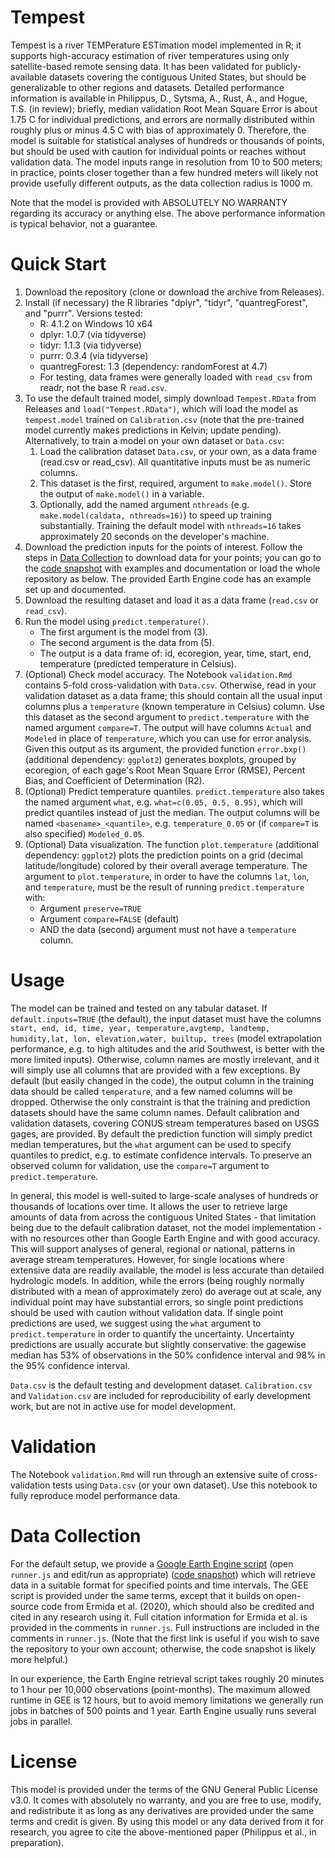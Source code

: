 # Tempest

Tempest is a river TEMPerature ESTimation model implemented in R; it supports high-accuracy estimation of river temperatures using only satellite-based remote sensing data.  It has been validated for publicly-available datasets covering the contiguous United States, but should be generalizable to other regions and datasets.  Detailed performance information is available in Philippus, D., Sytsma, A., Rust, A., and Hogue, T.S. (in review); briefly, median validation Root Mean Square Error is about 1.75 C for individual predictions, and errors are normally distributed within roughly plus or minus 4.5 C with bias of approximately 0.  Therefore, the model is suitable for statistical analyses of hundreds or thousands of points, but should be used with caution for individual points or reaches without validation data.  The model inputs range in resolution from 10 to 500 meters; in practice, points closer together than a few hundred meters will likely not provide usefully different outputs, as the data collection radius is 1000 m.

Note that the model is provided with ABSOLUTELY NO WARRANTY regarding its accuracy or anything else.  The above performance information is typical behavior, not a guarantee.

# Quick Start

1. Download the repository (clone or download the archive from Releases).
2. Install (if necessary) the R libraries "dplyr", "tidyr", "quantregForest", and "purrr".  Versions tested:
   * R: 4.1.2 on Windows 10 x64
   * dplyr: 1.0.7 (via tidyverse)
   * tidyr: 1.1.3 (via tidyverse)
   * purrr: 0.3.4 (via tidyverse)
   * quantregForest: 1.3 (dependency: randomForest at 4.7)
   * For testing, data frames were generally loaded with `read_csv` from readr, not the base R `read.csv`.
3. To use the default trained model, simply download `Tempest.RData` from Releases and `load("Tempest.RData")`, which will load the model as `tempest.model` trained on `Calibration.csv` (note that the pre-trained model currently makes predictions in Kelvin; update pending).  Alternatively, to train a model on your own dataset or `Data.csv`:
   1. Load the calibration dataset `Data.csv`, or your own, as a data frame (read.csv or read_csv).  All quantitative inputs must be as numeric columns.
   2. This dataset is the first, required, argument to `make.model()`.  Store the output of `make.model()` in a variable.
   3. Optionally, add the named argument `nthreads` (e.g. `make.model(caldata, nthreads=16)`) to speed up training substantially.  Training the default model with `nthreads=16` takes approximately 20 seconds on the developer's machine.
4. Download the prediction inputs for the points of interest.  Follow the steps in [Data Collection](#Data-Collection) to download data for your points; you can go to the [code snapshot](https://code.earthengine.google.com/d0de7accd1e10300b8e38bf5295de610) with examples and documentation or load the whole repository as below.  The provided Earth Engine code has an example set up and documented.
5. Download the resulting dataset and load it as a data frame (`read.csv` or `read_csv`).
6. Run the model using `predict.temperature()`.
   * The first argument is the model from (3).
   * The second argument is the data from (5).
   * The output is a data frame of: id, ecoregion, year, time, start, end, temperature (predicted temperature in Celsius).
7. (Optional) Check model accuracy.  The Notebook `validation.Rmd` contains 5-fold cross-validation with `Data.csv`.  Otherwise, read in your validation dataset as a data frame; this should contain all the usual input columns plus a `temperature` (known temperature in Celsius) column.  Use this dataset as the second argument to `predict.temperature` with the named argument `compare=T`. The output will have columns `Actual` and `Modeled` in place of `temperature`, which you can use for error analysis.  Given this output as its argument, the provided function `error.bxp()` (additional dependency: `ggplot2`) generates boxplots, grouped by ecoregion, of each gage's Root Mean Square Error (RMSE), Percent Bias, and Coefficient of Determination (R2).
8. (Optional) Predict temperature quantiles.  `predict.temperature` also takes the named argument `what`, e.g. `what=c(0.05, 0.5, 0.95)`, which will predict quantiles instead of just the median.  The output columns will be named `<basename>_<quantile>`, e.g. `temperature_0.05` or (if `compare=T` is also specified) `Modeled_0.05`.
9. (Optional) Data visualization.  The function `plot.temperature` (additional dependency: `ggplot2`) plots the prediction points on a grid (decimal latitude/longitude) colored by their overall average temperature.  The argument to `plot.temperature`, in order to have the columns `lat`, `lon`, and `temperature`, must be the result of running `predict.temperature` with:
   * Argument `preserve=TRUE`
   * Argument `compare=FALSE` (default)
   * AND the data (second) argument must not have a `temperature` column.

# Usage

The model can be trained and tested on any tabular dataset.  If `default.inputs=TRUE` (the default), the input dataset must have the columns `start, end, id, time, year, temperature,avgtemp, landtemp, humidity,lat, lon, elevation,water, builtup, trees` (model extrapolation performance, e.g. to high altitudes and the arid Southwest, is better with the more limited inputs).  Otherwise, column names are mostly irrelevant, and it will simply use all columns that are provided with a few exceptions.  By default (but easily changed in the code), the output column in the training data should be called `temperature`, and a few named columns will be dropped.  Otherwise the only constraint is that the training and prediction datasets should have the same column names.  Default calibration and validation datasets, covering CONUS stream temperatures based on USGS gages, are provided.  By default the prediction function will simply predict median temperatures, but the `what` argument can be used to specify quantiles to predict, e.g. to estimate confidence intervals.  To preserve an observed column for validation, use the `compare=T` argument to `predict.temperature`.

In general, this model is well-suited to large-scale analyses of hundreds or thousands of locations over time.  It allows the user to retrieve large amounts of data from across the contiguous United States - that limitation being due to the default calibration dataset, not the model implementation - with no resources other than Google Earth Engine and with good accuracy.  This will support analyses of general, regional or national, patterns in average stream temperatures.  However, for single locations where extensive data are readily available, the model is less accurate than detailed hydrologic models.  In addition, while the errors (being roughly normally distributed with a mean of approximately zero) do average out at scale, any individual point may have substantial errors, so single point predictions should be used with caution without validation data.  If single point predictions are used, we suggest using the `what` argument to `predict.temperature` in order to quantify the uncertainty.  Uncertainty predictions are usually accurate but slightly conservative: the gagewise median has 53% of observations in the 50% confidence interval and 98% in the 95% confidence interval.

`Data.csv` is the default testing and development dataset.  `Calibration.csv` and `Validation.csv` are included for reproducibility of early development work, but are not in active use for model development.

# Validation

The Notebook `validation.Rmd` will run through an extensive suite of cross-validation tests using `Data.csv` (or your own dataset).  Use this notebook to fully reproduce model performance data.

# Data Collection

For the default setup, we provide a [Google Earth Engine script](https://code.earthengine.google.com/?accept_repo=users/dphilippus_mines/RST) (open `runner.js` and edit/run as appropriate) ([code snapshot](https://code.earthengine.google.com/d0de7accd1e10300b8e38bf5295de610)) which will retrieve data in a suitable format for specified points and time intervals.  The GEE script is provided under the same terms, except that it builds on open-source code from Ermida et al. (2020), which should also be credited and cited in any research using it.  Full citation information for Ermida et al. is provided in the comments in `runner.js`.  Full instructions are included in the comments in `runner.js`.  (Note that the first link is useful if you wish to save the repository to your own account; otherwise, the code snapshot is likely more helpful.)

In our experience, the Earth Engine retrieval script takes roughly 20 minutes to 1 hour per 10,000 observations (point-months).  The maximum allowed runtime in GEE is 12 hours, but to avoid memory limitations we generally run jobs in batches of 500 points and 1 year.  Earth Engine usually runs several jobs in parallel.

# License

This model is provided under the terms of the GNU General Public License v3.0.  It comes with absolutely no warranty, and you are free to use, modify, and redistribute it as long as any derivatives are provided under the same terms and credit is given.  By using this model or any data derived from it for research, you agree to cite the above-mentioned paper (Philippus et al., in preparation).
